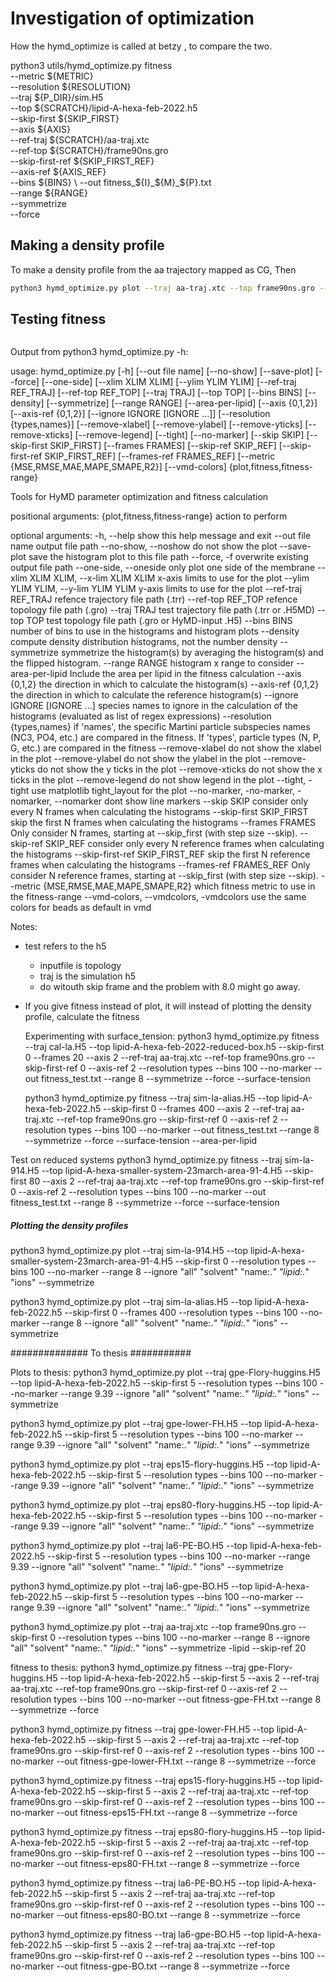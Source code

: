 
# Investigation of optimization
How the hymd_optimize is called at betzy , to compare the two.

python3 utils/hymd_optimize.py  fitness                               \
             --metric          ${METRIC}                                        \
             --resolution      ${RESOLUTION}                                    \
             --traj            ${P_DIR}/sim.H5                                  \
             --top             ${SCRATCH}/lipid-A-hexa-feb-2022.h5              \
             --skip-first      ${SKIP_FIRST}                                    \
             --axis            ${AXIS}                                          \
             --ref-traj        ${SCRATCH}/aa-traj.xtc                           \
             --ref-top         ${SCRATCH}/frame90ns.gro                         \
             --skip-first-ref  ${SKIP_FIRST_REF}                                \
             --axis-ref        ${AXIS_REF}                                      \
             --bins            ${BINS}                                          \
             --out             fitness_${I}_${M}_${P}.txt                       \
             --range           ${RANGE}                                         \
             --symmetrize                                                       \
             --force    


## Making a density profile
To make a density profile from the aa trajectory mapped as CG, Then
```bash ==
python3 hymd_optimize.py plot --traj aa-traj.xtc --top frame90ns.gro --skip-first 0 --resolution types --bins 100 --no-marker --range 8 --ignore "all" "solvent" "name:.*" "lipid:.*" "ions"  --symmetrize
```

## Testing fitness

```bash == python3 hymd_optimize.py fitness --traj sim-la-alias.H5 --top lipid-A-hexa-feb-2022.h5 --skip-first 5 --frames 10 --axis 2  --ref-traj aa-traj.xtc --ref-top frame90ns.gro --skip-first-ref 0  --axis-ref 2 --resolution types  --bins 100 --no-marker --out fitness_test.txt --range 8 --symmetrize --force
```

Output from python3 hymd_optimize.py -h:

usage: hymd_optimize.py [-h] [--out file name] [--no-show] [--save-plot] [--force] [--one-side] [--xlim XLIM XLIM] [--ylim YLIM YLIM] [--ref-traj REF_TRAJ] [--ref-top REF_TOP] [--traj TRAJ] [--top TOP] [--bins BINS] [--density] [--symmetrize] [--range RANGE] [--area-per-lipid]
                        [--axis {0,1,2}] [--axis-ref {0,1,2}] [--ignore IGNORE [IGNORE ...]] [--resolution {types,names}] [--remove-xlabel] [--remove-ylabel] [--remove-yticks] [--remove-xticks] [--remove-legend] [--tight] [--no-marker] [--skip SKIP] [--skip-first SKIP_FIRST]
                        [--frames FRAMES] [--skip-ref SKIP_REF] [--skip-first-ref SKIP_FIRST_REF] [--frames-ref FRAMES_REF] [--metric {MSE,RMSE,MAE,MAPE,SMAPE,R2}] [--vmd-colors]
                        {plot,fitness,fitness-range}

Tools for HyMD parameter optimization and fitness calculation

positional arguments:
  {plot,fitness,fitness-range}
                        action to perform

optional arguments:
  -h, --help            show this help message and exit
  --out file name       output file path
  --no-show, --noshow   do not show the plot
  --save-plot           save the histogram plot to this file path
  --force, -f           overwrite existing output file path
  --one-side, --oneside
                        only plot one side of the membrane
  --xlim XLIM XLIM, --x-lim XLIM XLIM
                        x-axis limits to use for the plot
  --ylim YLIM YLIM, --y-lim YLIM YLIM
                        y-axis limits to use for the plot
  --ref-traj REF_TRAJ   refence trajectory file path (.trr)
  --ref-top REF_TOP     refence topology file path (.gro)
  --traj TRAJ           test trajectory file path (.trr or .H5MD)
  --top TOP             test topology file path (.gro or HyMD-input .H5)
  --bins BINS           number of bins to use in the histograms and histogram plots
  --density             compute density distribution histograms, not the number density
  --symmetrize          symmetrize the histogram(s) by averaging the histogram(s) and the flipped histogram.
  --range RANGE         histogram x range to consider
  --area-per-lipid      Include the area per lipid in the fitness calculation
  --axis {0,1,2}        the direction in which to calculate the histogram(s)
  --axis-ref {0,1,2}    the direction in which to calculate the reference histogram(s)
  --ignore IGNORE [IGNORE ...]
                        species names to ignore in the calculation of the histograms (evaluated as list of regex expressions)
  --resolution {types,names}
                        if 'names', the specific Martini particle subspecies names (NC3, PO4, etc.) are compared in the fitness. If 'types', particle types (N, P, G, etc.) are compared in the fitness
  --remove-xlabel       do not show the xlabel in the plot
  --remove-ylabel       do not show the ylabel in the plot
  --remove-yticks       do not show the y ticks in the plot
  --remove-xticks       do not show the x ticks in the plot
  --remove-legend       do not show legend in the plot
  --tight, -tight       use matplotlib tight_layout for the plot
  --no-marker, -no-marker, -nomarker, --nomarker
                        dont show line markers
  --skip SKIP           consider only every N frames when calculating the histograms
  --skip-first SKIP_FIRST
                        skip the first N frames when calculating the histograms
  --frames FRAMES       Only consider N frames, starting at --skip_first (with step size --skip).
  --skip-ref SKIP_REF   consider only every N reference frames when calculating the histograms
  --skip-first-ref SKIP_FIRST_REF
                        skip the first N reference frames when calculating the histograms
  --frames-ref FRAMES_REF
                        Only consider N reference frames, starting at --skip_first (with step size --skip).
  --metric {MSE,RMSE,MAE,MAPE,SMAPE,R2}
                        which fitness metric to use in the fitness-range
  --vmd-colors, --vmdcolors, -vmdcolors
                        use the same colors for beads as default in vmd

Notes:
- test refers to the h5
  - inputfile is topology
  - traj  is the simulation h5
  - do witouth skip frame and the problem with 8.0 might go away.
- If you give fitness instead of plot, it will instead of plotting the density profile,
  calculate the fitness

  Experimenting with surface_tension:
 python3 hymd_optimize.py fitness --traj cal-la.H5 --top lipid-A-hexa-feb-2022-reduced-box.h5 --skip-first 0 --frames 20 --axis 2  --ref-traj aa-traj.xtc --ref-top frame90ns.gro --skip-first-ref 0  --axis-ref 2 --resolution types  --bins 100 --no-marker --out fitness_test.txt --range 8 --symmetrize --force --surface-tension

  python3 hymd_optimize.py fitness --traj sim-la-alias.H5 --top lipid-A-hexa-feb-2022.h5 --skip-first 0 --frames 400 --axis 2  --ref-traj aa-traj.xtc --ref-top frame90ns.gro --skip-first-ref 0  --axis-ref 2 --resolution types  --bins 100 --no-marker --out fitness_test.txt --range 8 --symmetrize --force --surface-tension --area-per-lipid

Test on reduced systems
 python3 hymd_optimize.py fitness --traj sim-la-914.H5 --top lipid-A-hexa-smaller-system-23march-area-91-4.H5 --skip-first 80 --axis 2  --ref-traj aa-traj.xtc --ref-top frame90ns.gro --skip-first-ref 0  --axis-ref 2 --resolution types  --bins 100 --no-marker --out fitness_test.txt --range 8 --symmetrize --force --surface-tension

 #####   Plotting the density profiles ######
 python3 hymd_optimize.py plot --traj sim-la-914.H5 --top lipid-A-hexa-smaller-system-23march-area-91-4.H5 --skip-first 0 --resolution types --bins 100 --no-marker --range 8 --ignore "all" "solvent" "name:.*" "lipid:.*" "ions"  --symmetrize

 python3 hymd_optimize.py plot --traj sim-la-alias.H5 --top lipid-A-hexa-feb-2022.h5 --skip-first 0 --frames 400 --resolution types --bins 100 --no-marker --range 8 --ignore "all" "solvent" "name:.*" "lipid:.*" "ions"  --symmetrize


 ##############     To thesis     ###########

Plots to thesis:
python3 hymd_optimize.py plot --traj gpe-Flory-huggins.H5 --top lipid-A-hexa-feb-2022.h5 --skip-first 5 --resolution types --bins 100 --no-marker --range 9.39 --ignore "all" "solvent" "name:.*" "lipid:.*" "ions"  --symmetrize

python3 hymd_optimize.py plot --traj gpe-lower-FH.H5 --top lipid-A-hexa-feb-2022.h5 --skip-first 5 --resolution types --bins 100 --no-marker --range 9.39 --ignore "all" "solvent" "name:.*" "lipid:.*" "ions"  --symmetrize

python3 hymd_optimize.py plot --traj eps15-flory-huggins.H5 --top lipid-A-hexa-feb-2022.h5 --skip-first 5 --resolution types --bins 100 --no-marker --range 9.39 --ignore "all" "solvent" "name:.*" "lipid:.*" "ions"  --symmetrize

python3 hymd_optimize.py plot --traj eps80-flory-huggins.H5 --top lipid-A-hexa-feb-2022.h5 --skip-first 5 --resolution types --bins 100 --no-marker --range 9.39 --ignore "all" "solvent" "name:.*" "lipid:.*" "ions"  --symmetrize

python3 hymd_optimize.py plot --traj la6-PE-BO.H5 --top lipid-A-hexa-feb-2022.h5 --skip-first 5 --resolution types --bins 100 --no-marker --range 9.39 --ignore "all" "solvent" "name:.*" "lipid:.*" "ions"  --symmetrize

python3 hymd_optimize.py plot --traj la6-gpe-BO.H5 --top lipid-A-hexa-feb-2022.h5 --skip-first 5 --resolution types --bins 100 --no-marker --range 9.39 --ignore "all" "solvent" "name:.*" "lipid:.*" "ions"  --symmetrize

python3 hymd_optimize.py plot --traj aa-traj.xtc --top frame90ns.gro --skip-first 0 --resolution types --bins 100 --no-marker --range 8 --ignore "all" "solvent" "name:.*" "lipid:.*" "ions"  --symmetrize
-lipid --skip-ref 20

fitness to thesis:
python3 hymd_optimize.py fitness --traj gpe-Flory-huggins.H5 --top lipid-A-hexa-feb-2022.h5 --skip-first 5 --axis 2  --ref-traj aa-traj.xtc --ref-top frame90ns.gro --skip-first-ref 0  --axis-ref 2 --resolution types  --bins 100 --no-marker --out fitness-gpe-FH.txt --range 8 --symmetrize --force

python3 hymd_optimize.py fitness --traj gpe-lower-FH.H5 --top lipid-A-hexa-feb-2022.h5 --skip-first 5 --axis 2  --ref-traj aa-traj.xtc --ref-top frame90ns.gro --skip-first-ref 0  --axis-ref 2 --resolution types  --bins 100 --no-marker --out fitness-gpe-lower-FH.txt --range 8 --symmetrize --force

python3 hymd_optimize.py fitness --traj eps15-flory-huggins.H5 --top lipid-A-hexa-feb-2022.h5 --skip-first 5 --axis 2  --ref-traj aa-traj.xtc --ref-top frame90ns.gro --skip-first-ref 0  --axis-ref 2 --resolution types  --bins 100 --no-marker --out fitness-eps15-FH.txt --range 8 --symmetrize --force

python3 hymd_optimize.py fitness --traj eps80-flory-huggins.H5 --top lipid-A-hexa-feb-2022.h5 --skip-first 5 --axis 2  --ref-traj aa-traj.xtc --ref-top frame90ns.gro --skip-first-ref 0  --axis-ref 2 --resolution types  --bins 100 --no-marker --out fitness-eps80-FH.txt --range 8 --symmetrize --force

python3 hymd_optimize.py fitness --traj la6-PE-BO.H5 --top lipid-A-hexa-feb-2022.h5 --skip-first 5 --axis 2  --ref-traj aa-traj.xtc --ref-top frame90ns.gro --skip-first-ref 0  --axis-ref 2 --resolution types  --bins 100 --no-marker --out fitness-eps80-BO.txt --range 8 --symmetrize --force

python3 hymd_optimize.py fitness --traj la6-gpe-BO.H5 --top lipid-A-hexa-feb-2022.h5 --skip-first 5 --axis 2  --ref-traj aa-traj.xtc --ref-top frame90ns.gro --skip-first-ref 0  --axis-ref 2 --resolution types  --bins 100 --no-marker --out fitness-gpe-BO.txt --range 8 --symmetrize --force
